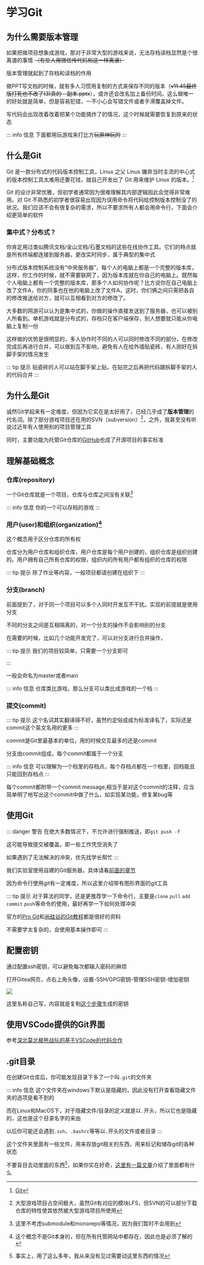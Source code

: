 # 学习Git
## 为什么需要版本管理
如果把做项目想象成游戏，那对于非常大型的游戏来说，无法存档读档显然是个很离谱的事情 ~~（有些人用微信传代码和这一样离谱）~~ 

版本管理就起到了存档和读档的作用

做PPT写文档的时候，就有多人习惯用复制的方式来保存不同的版本（~~v11.45最终版打死也不改了(3)真的 - 副本.pptx~~），或许还会改名加上备份时间。这么做唯一的好处就是简单，但是容易犯错，一不小心会写错文件或者手滑覆盖掉文件。

写代码会出现改着改着把某个功能搞炸了的情况，这个时候就需要恢复到原来的状态

::: info 信息
下面都用玩游戏来打比方~~玩原神玩的~~
:::

## 什么是Git
Git 是一款分布式的代码版本控制工具，Linux 之父 Linus 嫌弃当时主流的中心式的版本控制工具太难用还要花钱，就自己开发出了 Git 用来维护 Linux 的版本。[^1]

[^1]: [Git](https://en.wikipedia.org/wiki/Git)

Git 的设计非常优雅，但初学者通常因为很难理解其内部逻辑因此会觉得非常难用。对 Git 不熟悉的初学者很容易出现因为误用命令将代码给控制版本控制没了的状况。我们应该不会有很复杂的需求，所以不要求所有人都会用命令行，下面会介绍更简单的软件

### 集中式？分布式？
你肯定用过类似腾讯文档/金山文档/石墨文档的这些在线协作工具。它们的特点就是所有终端都连接到服务器，更改实时同步，属于典型的集中式

分布式版本控制系统没有“中央服务器”，每个人的电脑上都是一个完整的版本库，这样，你工作的时候，就不需要联网了，因为版本库就在你自己的电脑上。既然每个人电脑上都有一个完整的版本库，那多个人如何协作呢？比方说你在自己电脑上改了文件A，你的同事也在他的电脑上改了文件A，这时，你们俩之间只需把各自的修改推送给对方，就可以互相看到对方的修改了。

大多数的网游可以认为是集中式的，你做的操作直接发送到了服务器，也可以被别人所看到。单机游戏就是分布式的，存档只在客户端保存，别人想要就只能从你电脑上复制一份

这样做的优势是很明显的，多人协作时不同的人可以同时修改不同的部分，在修改完成后再进行合并，可以做到互不影响，避免有人在给外墙贴瓷砖，有人刚好在拆脚手架的情况发生

::: tip 提示
贴瓷砖的人可以站在脚手架上贴，在贴完之后再把代码跟拆脚手架的人的代码合并
:::

## 为什么是Git
诚然Git学起来有一定难度，但因为它实在是太好用了，已经几乎成了**版本管理**的代名词。除了部分游戏项目还在用的SVN（subversion）[^2]，之外，我甚至没有听说过近年有人使用别的项目管理工具

[^2]: 大型游戏项目占空间极大，虽然Git有对应的模块LFS，但SVN的可以部分下载仓库的特性使其依然被大型游戏项目所使用

同时，主要功能为托管Git仓库的[GitHub](https://github.com)也成了开源项目的事实标准

## 理解基础概念
### 仓库(repository)
一个Git仓库就是一个项目，仓库与仓库之间没有关联[^3]

[^3]: 这里不考虑submodule和monorepo等情况，因为我们暂时不会用到

::: info 信息
你的一个可以存档的游戏
:::

### 用户(user)和组织(organization)[^4]
[^4]: 这个概念不是Git本身的，但在所有托管网站中都存在，因此也是必须了解的

这个概念用于区分仓库的所有权

仓库分为用户仓库和组织仓库，用户仓库是每个用户创建的，组织仓库是组织创建的。用户拥有自己所有仓库的权限，组织内的所有用户都有组织的仓库的权限

::: tip 提示
除了作业等内容，一般项目都请创建在组织下
:::

### 分支(branch)
前面提到了，对于同一个项目可以多个人同时开发互不干扰。实现的前提就是使用分支  

不同的分支之间是互相隔离的，对一个分支的操作不会影响别的分支

在需要的时候，比如几个功能开发完了，可以对分支进行合并操作，

::: tip 提示
我们的项目较简单，只需要一个分支即可

:::

一般会命名为master或者main

::: info 信息
仓库类比游戏，那么分支可以类比成游戏的一个档
:::

### 提交(commit)
::: tip 提示
这个名词其实翻译得不好，虽然约定俗成成为标准译名了，实际还是commit这个英文名用的更多
:::

commit是Git里最基本的单位，用的时候交互最多的还是commit

分支由commit组成，每个commit都属于一个分支

::: info 信息
可以理解为一个档里的存档点，每个存档点都在一个档里，回档能且只能回到存档点
:::

每个commit都附带一个commit message,相当于是对这个commit的注释，应当简单明了地写出这个commit中做了什么，如实现某功能，修复某bug等

## 使用Git
::: danger 警告
在绝大多数情况下，不允许进行强制推送，即`git push -f`

这可能导致提交被覆盖，即一些工作凭空消失了

如果遇到了无法解决的冲突，优先找学长帮忙
:::

我们实验室使用自建的Git服务器，具体请看[前面的章节](git)

因为命令行使用git有一定难度，所以这里介绍带有图形界面的git工具

::: tip 提示
对于算法的同学，还是更推荐学一下命令行，主要是`clone`  `pull`  `add`  `commit`  `push`等命令的使用，最好再学一下如何处理冲突

官方的[Pro Git](https://git-scm.com/book/zh/v2/)和[尚硅谷的Git教程](https://www.bilibili.com/video/BV1vy4y1s7k6/)都是很好的资料

不需要学太复杂的，会使用基本操作即可
:::

## 配置密钥
通过配置ssh密钥，可以避免每次都输入密码的麻烦

打开Gitea网页，点右上角头像，设置-SSH/GPG密钥-管理SSH密钥-增加密钥

![](/Screenshot_20240611_130846.png)

这里名称自己写，内容就是复制[这个步骤](/algorithm/linux/ssh.html#%E7%94%9F%E6%88%90%E5%AF%86%E9%92%A5)生成的密钥

## 使用VSCode提供的Git界面
参考[深北莫北极熊战队的基于VSCode的代码合作](https://gitee.com/SMBU-POLARBEAR/Technical_Knowledge_Base/blob/master/Git%E7%9A%84%E4%BD%BF%E7%94%A8.md#%E5%9F%BA%E4%BA%8Evscode%E7%9A%84%E4%BB%A3%E7%A0%81%E5%90%88%E4%BD%9C)

## .git目录
在创建Git仓库后，你可能发现目录下多了一个叫`.git`的文件夹

::: info 信息
这个文件夹在windows下默认是隐藏的，因此没有打开查看隐藏文件夹的选项是看不到的

而在Linux和MacOS下，对于隐藏文件/目录的定义就是以`.`开头，所以它也是隐藏的，这也是这个目录名字的来由

以后你可能还会遇到`.ssh`、`.bashrc`等等以`.`开头的文件或者目录
:::

这个文件夹里面有一些文件，用来存放git相关的东西，用来标记和储存git的各种状态

不要盲目去动里面的东西[^5]，如果你实在好奇，[这里有一篇文章](https://jvns.ca/blog/2024/01/26/inside-git/)介绍了里面都有什么

[^5]: 事实上，用了这么多年，我从来没有见过需要动这里东西的情况
